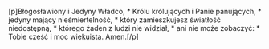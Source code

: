 [p]Błogosławiony i Jedyny Władco, * Królu królujących i Panie panujących, * jedyny mający nieśmiertelność, * który zamieszkujesz światłość niedostępną, * którego żaden z ludzi nie widział, * ani nie może zobaczyć: * Tobie cześć i moc wiekuista. Amen.[/p]